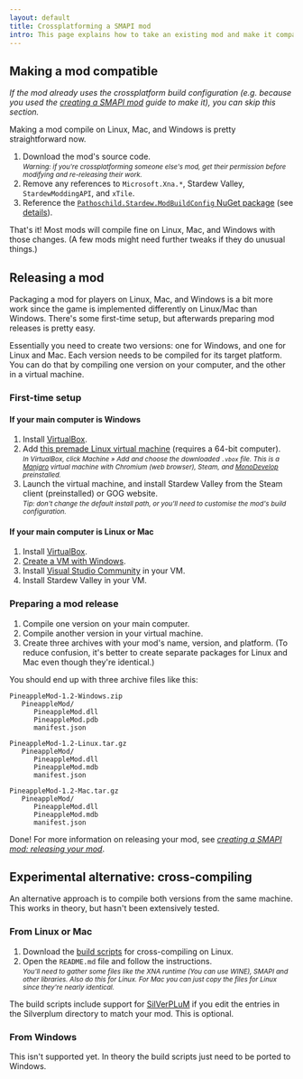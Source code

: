 ```yaml
---
layout: default
title: Crossplatforming a SMAPI mod
intro: This page explains how to take an existing mod and make it compatible with Linux, Mac, and Windows. This guide assumes you're already familiar with SMAPI development; if not, see <em><a href="/guides/creating-a-smapi-mod">creating a SMAPI mod</a></em> instead.
---
```


## Making a mod compatible
_If the mod already uses the crossplatform build configuration (e.g. because you used the
[creating a SMAPI mod](creating-a-smapi-mod) guide to make it), you can skip this section._

Making a mod compile on Linux, Mac, and Windows is pretty straightforward now.

1. Download the mod's source code.  
   <small>_Warning: if you're crossplatforming someone else's mod, get their permission before
   modifying and re-releasing their work._</small>
2. Remove any references to `Microsoft.Xna.*`, Stardew Valley, `StardewModdingAPI`, and
   `xTile`.
3. Reference the [`Pathoschild.Stardew.ModBuildConfig` NuGet package](https://www.nuget.org/packages/Pathoschild.Stardew.ModBuildConfig)
  (see [details](https://github.com/Pathoschild/Stardew.ModBuildConfig#readme)).

That's it! Most mods will compile fine on Linux, Mac, and Windows with those changes. (A few mods
might need further tweaks if they do unusual things.)

## Releasing a mod
Packaging a mod for players on Linux, Mac, and Windows is a bit more work since the game is
implemented differently on Linux/Mac than Windows. There's some first-time setup, but afterwards
preparing mod releases is pretty easy.

Essentially you need to create two versions: one for Windows, and one for Linux and Mac. Each
version needs to be compiled for its target platform. You can do that by compiling one version on
your computer, and the other in a virtual machine.

### First-time setup

#### If your main computer is Windows

1. Install [VirtualBox](https://www.virtualbox.org/).
2. Add [this premade Linux virtual machine](https://www.dropbox.com/s/nrq9xsde2afp4ey/StardewValleyLinuxModding.7z)
   (requires a 64-bit computer).  
   _<small>In VirtualBox, click Machine » Add and choose the downloaded `.vbox` file. This is a
   [Manjaro](https://manjaro.org/) virtual machine with Chromium (web browser), Steam, and
   [MonoDevelop](http://www.monodevelop.com/) preinstalled.</small>_
4. Launch the virtual machine, and install Stardew Valley from the Steam client (preinstalled) or GOG website.  
   _<small>Tip: don't change the default install path, or you'll need to customise the mod's build
   configuration.</small>_

#### If your main computer is Linux or Mac

1. Install [VirtualBox](https://www.virtualbox.org/).
2. [Create a VM with Windows](http://www.macworld.co.uk/how-to/mac-software/run-windows-10-on-your-mac-using-virtualbox-3621650/).
3. Install [Visual Studio Community](https://www.visualstudio.com/vs/community/) in your VM.
4. Install Stardew Valley in your VM.

### Preparing a mod release
1. Compile one version on your main computer.
2. Compile another version in your virtual machine.
3. Create three archives with your mod's name, version, and platform. (To reduce confusion, it's
   better to create separate packages for Linux and Mac even though they're identical.)

You should end up with three archive files like this:

```
PineappleMod-1.2-Windows.zip
   PineappleMod/
      PineappleMod.dll
      PineappleMod.pdb
      manifest.json

PineappleMod-1.2-Linux.tar.gz
   PineappleMod/
      PineappleMod.dll
      PineappleMod.mdb
      manifest.json

PineappleMod-1.2-Mac.tar.gz
   PineappleMod/
      PineappleMod.dll
      PineappleMod.mdb
      manifest.json
```

Done! For more information on releasing your mod, see _[creating a SMAPI mod: releasing your mod](creating-a-smapi-mod#releasing-your-mod)_.

## Experimental alternative: cross-compiling
An alternative approach is to compile both versions from the same machine. This works in theory,
but hasn't been extensively tested.

### From Linux or Mac
1. Download the [build scripts](https://github.com/rumangerst/StardewValleyMisc/releases/tag/crosscompile-linux-1.0)
   for cross-compiling on Linux.
2. Open the `README.md` file and follow the instructions.  
   _<small>You'll need to gather some files like the XNA runtime (You can use WINE), SMAPI and
   other libraries. Also do this for Linux. For Mac you can just copy the files for Linux since
   they're nearly identical.</small>_

The build scripts include support for [SilVerPLuM](https://github.com/rumangerst/SilVerPLuM) if you
edit the entries in the Silverplum directory to match your mod. This is optional.

### From Windows
This isn't supported yet. In theory the build scripts just need to be ported to Windows.
